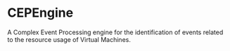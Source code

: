 # CEPEngine
A Complex Event Processing engine for the identification of events related to the resource usage of Virtual Machines.
